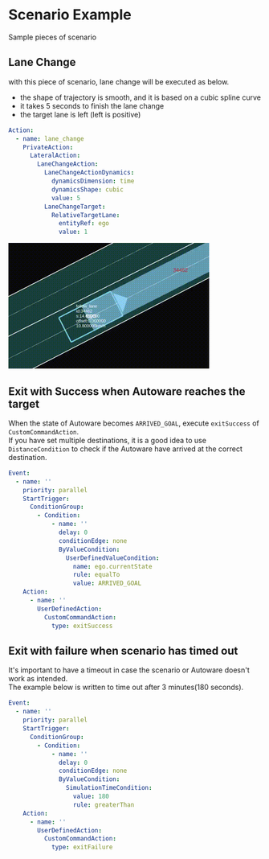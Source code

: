 # Scenario Example

Sample pieces of scenario

## Lane Change

with this piece of scenario, lane change will be executed as below.

- the shape of trajectory is smooth, and it is based on a cubic spline curve
- it takes 5 seconds to finish the lane change
-  the target lane is left (left is positive)

```yaml
Action:
  - name: lane_change
    PrivateAction:
      LateralAction:
        LaneChangeAction:
          LaneChangeActionDynamics:
            dynamicsDimension: time
            dynamicsShape: cubic
            value: 5
          LaneChangeTarget:
            RelativeTargetLane:
              entityRef: ego
              value: 1
```


![](../image/lane_change.gif)


## Exit with Success when Autoware reaches the target

When the state of Autoware becomes `ARRIVED_GOAL`, execute `exitSuccess` of `CustomCommandAction`.  
If you have set multiple destinations, it is a good idea to use `DistanceCondition` to check if the Autoware have arrived at the correct destination.
```yaml
Event:
  - name: ''
    priority: parallel
    StartTrigger:
      ConditionGroup:
        - Condition:
            - name: ''
              delay: 0
              conditionEdge: none
              ByValueCondition:
                UserDefinedValueCondition:
                  name: ego.currentState
                  rule: equalTo
                  value: ARRIVED_GOAL
    Action:
      - name: ''
        UserDefinedAction:
          CustomCommandAction:
            type: exitSuccess
```

## Exit with failure when scenario has timed out
It's important to have a timeout in case the scenario or Autoware doesn't work as intended.  
The example below is written to time out after 3 minutes(180 seconds).
```yaml
Event:
  - name: ''
    priority: parallel
    StartTrigger:
      ConditionGroup:
        - Condition:
            - name: ''
              delay: 0
              conditionEdge: none
              ByValueCondition:
                SimulationTimeCondition:
                  value: 180
                  rule: greaterThan
    Action:
      - name: ''
        UserDefinedAction:
          CustomCommandAction:
            type: exitFailure
```
